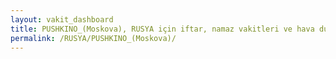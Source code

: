 ```yaml
---
layout: vakit_dashboard
title: PUSHKINO_(Moskova), RUSYA için iftar, namaz vakitleri ve hava durumu - ilçe/eyalet seç
permalink: /RUSYA/PUSHKINO_(Moskova)/
---
```


<script type="text/javascript">
  var GLOBAL_COUNTRY = 'RUSYA';
  var GLOBAL_CITY = 'PUSHKINO_(Moskova)';
  var GLOBAL_STATE = '';
  var lat = 72;
  var lon = 21;
</script>
